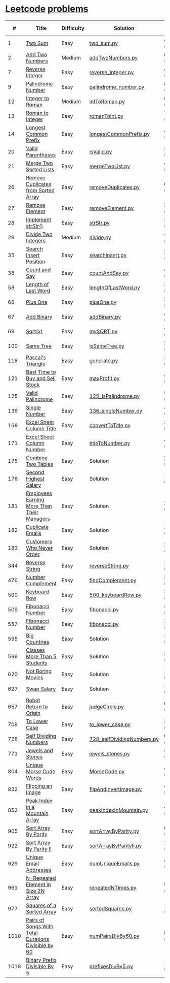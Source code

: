 # [Leetcode](https://leetcode.com/) [problems](https://leetcode.com/problemset/all/)

| #    | Title                                                                                                                                     | Difficulty | Solution                                                                                                                      | Runtime        | Memory usage      |
|------|-------------------------------------------------------------------------------------------------------------------------------------------|------------|-------------------------------------------------------------------------------------------------------------------------------|----------------|-------------------|
| 1    | [Two Sum](https://leetcode.com/problems/two-sum/)                                                                                         | Easy       | [two_sum.py](https://github.com/ngocyen3006/learn-python/blob/master/leetcode.com/two_sum.py)                                 | 40ms (85.07%)  | 15.1 MB           |
| 2    | [Add Two Numbers](https://leetcode.com/problems/add-two-numbers/)                                                                         | Medium     | [addTwoNumbers.py](https://github.com/ngocyen3006/learn-python/blob/master/leetcode.com/addTwoNumbers.py)                     | 80ms (95.14%)  | 13.2 MB (5.21%)   |
| 7    | [Reverse Integer](https://leetcode.com/problems/reverse-integer/)                                                                         | Easy       | [reverse_integer.py](https://github.com/ngocyen3006/learn-python/blob/master/leetcode.com/reverse_integer.py)                 | 40ms (99.93%)  | 13.3 MB           |
| 9    | [Palindrome Number](https://leetcode.com/problems/palindrome-number/)                                                                     | Easy       | [palindrome_number.py](https://github.com/ngocyen3006/learn-python/blob/master/leetcode.com/palindrome_number.py)             | 80ms (96.89%)  | 13.2 MB           |
| 12   | [Integer to Roman](https://leetcode.com/problems/integer-to-roman/)                                                                       | Medium     | [intToRoman.py](https://github.com/ngocyen3006/learn-python/blob/master/leetcode.com/intToRoman.py)                           | 88ms (81.07%)  | 13.1 MB           |
| 13   | [Roman to Integer](https://leetcode.com/problems/roman-to-integer/)                                                                       | Easy       | [romanToInt.py](https://github.com/ngocyen3006/learn-python/blob/master/leetcode.com/romanToInt.py)                           | 72ms (86.82%)  | 13.2 MB           |
| 14   | [Longest Common Prefix](https://leetcode.com/problems/longest-common-prefix/)                                                             | Easy       | [longestCommonPrefix.py](https://github.com/ngocyen3006/learn-python/blob/master/leetcode.com/longestCommonPrefix.py)         | 40ms (72.98%)  | 13.4 MB (5.10%)   |
| 20   | [Valid Parentheses](https://leetcode.com/problems/valid-parentheses/)                                                                     | Easy       | [isValid.py](https://github.com/ngocyen3006/learn-python/blob/master/leetcode.com/isValid.py)                                 | 36ms (86.76%)  | 13.2 MB (5.22%)   |
| 21   | [Merge Two Sorted Lists](https://leetcode.com/problems/merge-two-sorted-lists/)                                                           | Easy       | [mergeTwoList.py](https://github.com/ngocyen3006/learn-python/blob/master/leetcode.com/mergeTwoList.py)                       | 44ms (88.40%)  | 13.2 MB (5.06%)   |
| 26   | [Remove Duplicates from Sorted Array](https://leetcode.com/problems/remove-duplicates-from-sorted-array/)                                 | Easy       | [removeDuplicates.py](https://github.com/ngocyen3006/learn-python/blob/master/leetcode.com/removeDuplicates.py)               | 60ms (80.39%)  | 14.7 MB (5.43%)   |
| 27   | [Remove Element](https://leetcode.com/problems/remove-element/)                                                                           | Easy       | [removeElement.py](https://github.com/ngocyen3006/learn-python/blob/master/leetcode.com/removeElement.py)                     | 36ms (99.29%)  | 13.3 MB (5.09%)   |
| 28   | [Implement strStr()](https://leetcode.com/problems/implement-strstr/)                                                                     | Easy       | [strStr.py](https://github.com/ngocyen3006/learn-python/blob/master/leetcode.com/strStr.py)                                   | 36ms (87.69%)  | 13.4 MB (5.13%)   |
| 29   | [Divide Two Integers](https://leetcode.com/problems/divide-two-integers/)                                                                 | Medium     | [divide.py](https://github.com/ngocyen3006/learn-python/blob/master/leetcode.com/divide.py)                                   | 40ms (100.00%) | 13.3 MB (5.26%)   |
| 35   | [Search Insert Position](https://leetcode.com/problems/search-insert-position/)                                                           | Easy       | [searchInsert.py](https://github.com/ngocyen3006/learn-python/blob/master/leetcode.com/searchInsert.py)                       | 36ms (92.40%)  | 13.7 MB           |
| 38   | [Count and Say](https://leetcode.com/problems/count-and-say/)                                                                             | Easy       | [countAndSay.py](https://github.com/ngocyen3006/learn-python/blob/master/leetcode.com/countAndSay.py)                         | 40ms (85.28%)  | 13.3 MB (5.11%)   |
| 58   | [Length of Last Word](https://leetcode.com/problems/length-of-last-word/)                                                                 | Easy       | [lengthOfLastWord.py](https://github.com/ngocyen3006/learn-python/blob/master/leetcode.com/lengthOfLastWord.py)               | 36ms (83.05%)  | 13.4 MB (6.04%)   |
| 66   | [Plus One](https://leetcode.com/problems/plus-one/)                                                                                       | Easy       | [plusOne.py](https://github.com/ngocyen3006/learn-python/blob/master/leetcode.com/plusOne.py)                                 | 36ms (88.82%)  | 13.1 MB (5.29%)   |
| 67   | [Add Binary](https://leetcode.com/problems/add-binary/)                                                                                   | Easy       | [addBinary.py](https://github.com/ngocyen3006/learn-python/blob/master/leetcode.com/addBinary.py)                             | 44ms (78.93%)  | 13.4 MB (5.43%)   |
| 69   | [Sqrt(x)](https://leetcode.com/problems/sqrtx/)                                                                                           | Easy       | [mySQRT.py](https://github.com/ngocyen3006/learn-python/blob/master/leetcode.com/mySQRT.py)                                   | 40ms (99.88%)  | 13.2 MB           |
| 100  | [Same Tree](https://leetcode.com/problems/same-tree/)                                                                                     | Easy       | [isSameTree.py](https://github.com/ngocyen3006/learn-python/blob/master/leetcode.com/isSameTree.py)                           | 36ms (84.81%)  | 13.3 MB (5.74%)   |
| 118  | [Pascal's Triangle](https://leetcode.com/problems/pascals-triangle/)                                                                      | Easy       | [generate.py](https://github.com/ngocyen3006/learn-python/blob/master/leetcode.com/generate.py)                               | 36ms (77.44%)  | 13.3 MB (5.83%)   |
| 121  | [Best Time to Buy and Sell Stock](https://leetcode.com/problems/best-time-to-buy-and-sell-stock/)                                         | Easy       | [maxProfit.py](https://github.com/ngocyen3006/learn-python/blob/master/leetcode.com/maxProfit.py)                             | 44ms (80.50%)  | 13.9 MB (5.08%)   |
| 125  | [Valid Palindrome](https://leetcode.com/problems/valid-palindrome/)                                                                       | Easy       | [125_isPalindrome.py](https://github.com/ngocyen3006/learn-python/blob/master/leetcode.com/125_isPalindrome.py)               | 52ms (93.89%)  | 13.4 MB (39.19%)  |
| 136  | [Single Number](https://leetcode.com/problems/single-number/)                                                                             | Easy       | [136_singleNumber.py](https://github.com/ngocyen3006/learn-python/blob/master/leetcode.com/136_singleNumber.py)               | 44ms (68.18%)  | 14.9 MB (5.05%)   |
| 168  | [Excel Sheet Column Title](https://leetcode.com/problems/excel-sheet-column-title/)                                                       | Easy       | [convertToTitle.py](https://github.com/ngocyen3006/learn-python/blob/master/leetcode.com/convertToTitle.py)                   | 36ms (82.98%)  | 13.1 MB (6.90%)   |
| 171  | [Excel Sheet Column Number](https://leetcode.com/problems/excel-sheet-column-number/)                                                     | Easy       | [titleToNumber.py](https://github.com/ngocyen3006/learn-python/blob/master/leetcode.com/titleToNumber.py)                     | 40ms (100.00%) | 13.3 MB           |
| 175  | [Combine Two Tables](https://leetcode.com/problems/combine-two-tables/)                                                                   | Easy       | Solution                                                                                                                      | 207ms (90.33%) |                   |
| 176  | [Second Highest Salary](https://leetcode.com/problems/second-highest-salary/)                                                             | Easy       | Solution                                                                                                                      | 130ms (76.15%) |                   |
| 181  | [Employees Earning More Than Their Managers](https://leetcode.com/problems/employees-earning-more-than-their-managers/)                   | Easy       | Solution                                                                                                                      | 296ms (78.95%) |                   |
| 182  | [Duplicate Emails](https://leetcode.com/problems/duplicate-emails/)                                                                       | Easy       | Solution                                                                                                                      | 192ms (66.48%) |                   |
| 183  | [Customers Who Never Order](https://leetcode.com/problems/customers-who-never-order/)                                                     | Easy       | Solution                                                                                                                      | 255ms (70.46%) |                   |
| 344  | [Reverse String](https://leetcode.com/problems/reverse-string/)                                                                           | Easy       | [reverseString.py](https://github.com/ngocyen3006/learn-python/blob/master/leetcode.com/reverseString.py)                     | 168ms (72.98%) | 17.6 MB           |
| 476  | [Number Complement](https://leetcode.com/problems/number-complement/)                                                                     | Easy       | [findComplement.py](https://github.com/ngocyen3006/learn-python/blob/master/leetcode.com/findComplement.py)                   | 36ms (88.49%)  | 13.1 MB (5.55%)   |
| 500  | [Keyboard Row](https://leetcode.com/problems/keyboard-row/)                                                                               | Easy       | [500_keyboardRow.py](https://github.com/ngocyen3006/learn-python/blob/master/leetcode.com/500_keyboardRow.py)                 | 36ms (80.63%)  | 13.1 MB (6.58%)   |
| 509  | [Fibonacci Number](https://leetcode.com/problems/fibonacci-number/)                                                                       | Easy       | [fibonacci.py](https://github.com/ngocyen3006/learn-python/blob/master/leetcode.com/fibonacci.py)                             | 36ms (78.77%0) | 13.2 MB           |
| 557  | [Fibonacci Number](https://leetcode.com/problems/fibonacci-number/)                                                                       | Easy       | [fibonacci.py](https://github.com/ngocyen3006/learn-python/blob/master/leetcode.com/fibonacci.py)                             | 36ms (78.77%0) | 13.2 MB           |
| 595  | [Big Countries](https://leetcode.com/problems/big-countries/)                                                                             | Easy       | Solution                                                                                                                      | 199ms (72.32%) |                   |
| 596  | [Classes More Than 5 Students](https://leetcode.com/problems/classes-more-than-5-students/)                                               | Easy       | Solution                                                                                                                      | 211ms (36.22%) |                   |
| 620  | [Not Boring Movies](https://leetcode.com/problems/not-boring-movies/)                                                                     | Easy       | Solution                                                                                                                      | 116ms (93.82%) |                   |
| 627  | [Swap Salary](https://leetcode.com/problems/swap-salary/)                                                                                 | Easy       | Solution                                                                                                                      | 128ms (98.77%) |                   |
| 657  | [Robot Return to Origin](https://leetcode.com/problems/robot-return-to-origin/)                                                           | Easy       | [judgeCircle.py](https://github.com/ngocyen3006/learn-python/blob/master/leetcode.com/judgeCircle.py)                         | 60ms (65.83%)  | 13.4 MB (5.32%)   |
| 709  | [To Lower Case](https://leetcode.com/problems/to-lower-case/)                                                                             | Easy       | [to_lower_case.py](https://github.com/ngocyen3006/learn-python/blob/master/leetcode.com/to_lower_case.py)                     | 36ms (74.39%)  | 13.1 MB (5.45%)   |
| 728  | [Self Dividing Numbers](https://leetcode.com/problems/self-dividing-numbers/)                                                             | Easy       | [728_selfDividingNumbers.py](https://github.com/ngocyen3006/learn-python/blob/master/leetcode.com/728_selfDividingNumbers.py) | 64ms (57.21%)  | 13.2 MB (6.29%)   |
| 771  | [Jewels and Stones](https://leetcode.com/problems/jewels-and-stones/)                                                                     | Easy       | [jewels_stones.py](https://github.com/ngocyen3006/learn-python/blob/master/leetcode.com/jewels_stones.py)                     | 40ms (71.43%)  | 13.1 MB (5.25%)   |
| 804  | [Unique Morse Code Words](https://leetcode.com/problems/unique-morse-code-words/)                                                         | Easy       | [MorseCode.py](https://github.com/ngocyen3006/learn-python/blob/master/leetcode.com/MorseCode.py)                             | 40ms (65.21%)  | 13.3 MB (5.36%)   |
| 832  | [Flipping an Image](https://leetcode.com/problems/flipping-an-image/)                                                                     | Easy       | [flipAndInvertImage.py](https://github.com/ngocyen3006/learn-python/blob/master/leetcode.com/flipAndInvertImage.py)           | 48ms (74.71%)  | 13.1 MB (5.63%)   |
| 852  | [Peak Index in a Mountain Array](https://leetcode.com/problems/peak-index-in-a-mountain-array/)                                           | Easy       | [peakIndexInMountain.py](https://github.com/ngocyen3006/learn-python/blob/master/leetcode.com/peakIndexInMountain.py)         | 40ms (78.50%)  | 14.4 MB (5.42%)   |
| 905  | [Sort Array By Parity](https://leetcode.com/problems/sort-array-by-parity/)                                                               | Easy       | [sortArrayByParity.py](https://github.com/ngocyen3006/learn-python/blob/master/leetcode.com/sortArrayByParity.py)             | 68ms (82.82%)  | 13.9 MB (5.69%)   |
| 922  | [Sort Array By Parity II](https://leetcode.com/problems/sort-array-by-parity-ii/)                                                         | Easy       | [sortArrayByParityII.py](https://github.com/ngocyen3006/learn-python/blob/master/leetcode.com/sortArrayByParityII.py)         | 152ms (47.22%) | 15.4 MB (5.49%)   |
| 929  | [Unique Email Addresses](https://leetcode.com/problems/unique-email-addresses/)                                                           | Easy       | [numUniqueEmails.py](https://github.com/ngocyen3006/learn-python/blob/master/leetcode.com/numUniqueEmails.py)                 | 48ms (77.67%)  | 13.2 MB (5.79%)   |
| 961  | [N-Repeated Element in Size 2N Array](https://leetcode.com/problems/n-repeated-element-in-size-2n-array/)                                 | Easy       | [repeatedNTimes.py](https://github.com/ngocyen3006/learn-python/blob/master/leetcode.com/repeatedNTimes.py)                   | 52ms (64.93%)  | 14.5 MB (5.12%)   |
| 977  | [Squares of a Sorted Array](https://leetcode.com/problems/squares-of-a-sorted-array/)                                                     | Easy       | [sortedSquares.py](https://github.com/ngocyen3006/learn-python/blob/master/leetcode.com/sortedSquares.py)                     | 172ms (58.23%) | 15.1 MB (5.22%)   |
| 1010 | [Pairs of Songs With Total Durations Divisible by 60](https://leetcode.com/problems/pairs-of-songs-with-total-durations-divisible-by-60/) | Easy       | [numPairsDivBy60.py](https://github.com/ngocyen3006/learn-python/blob/master/leetcode.com/numPairsDivBy60.py)                 | 88ms (49.48%)  | 15.1 MB (100.00%) |
| 1018 | [Binary Prefix Divisible By 5](https://leetcode.com/problems/binary-prefix-divisible-by-5/)                                               | Easy       | [prefixesDivBy5.py](https://github.com/ngocyen3006/learn-python/blob/master/leetcode.com/prefixesDivBy5.py)                   | 100ms (92.26%) | 16.2 MB (100.00%) |
